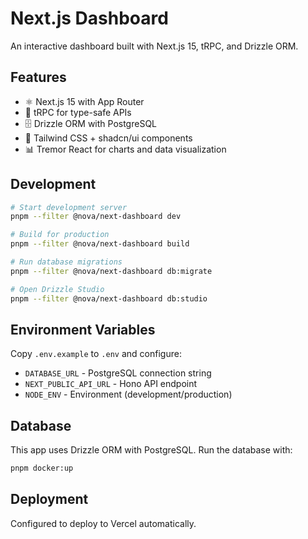 # Next.js Dashboard

An interactive dashboard built with Next.js 15, tRPC, and Drizzle ORM.

## Features

- ⚛️ Next.js 15 with App Router
- 🔧 tRPC for type-safe APIs
- 🗄️ Drizzle ORM with PostgreSQL
- 🎨 Tailwind CSS + shadcn/ui components
- 📊 Tremor React for charts and data visualization

## Development

```bash
# Start development server
pnpm --filter @nova/next-dashboard dev

# Build for production
pnpm --filter @nova/next-dashboard build

# Run database migrations
pnpm --filter @nova/next-dashboard db:migrate

# Open Drizzle Studio
pnpm --filter @nova/next-dashboard db:studio
```

## Environment Variables

Copy `.env.example` to `.env` and configure:

- `DATABASE_URL` - PostgreSQL connection string
- `NEXT_PUBLIC_API_URL` - Hono API endpoint
- `NODE_ENV` - Environment (development/production)

## Database

This app uses Drizzle ORM with PostgreSQL. Run the database with:

```bash
pnpm docker:up
```

## Deployment

Configured to deploy to Vercel automatically.

